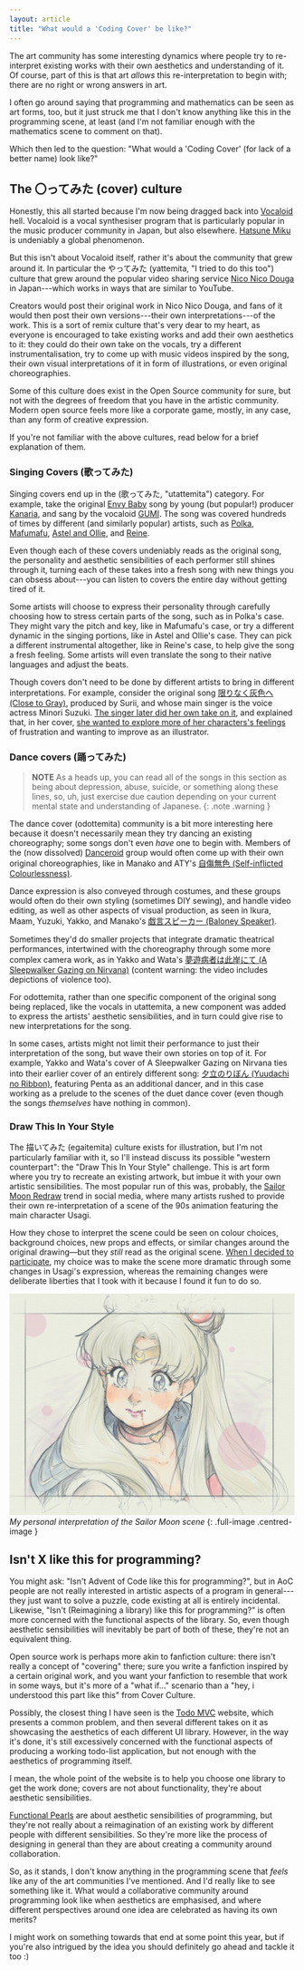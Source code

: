 ```yaml
---
layout: article
title: "What would a 'Coding Cover' be like?"
---
```


The art community has some interesting dynamics where people try
to re-interpret existing works with their own aesthetics and
understanding of it. Of course, part of this is that art *allows*
this re-interpretation to begin with; there are no right or wrong
answers in art.

I often go around saying that programming and mathematics can be
seen as art forms, too, but it just struck me that I don't know
anything like this in the programming scene, at least (and I'm
not familiar enough with the mathematics scene to comment on that).

Which then led to the question: "What would a 'Coding Cover' (for
lack of a better name) look like?"

<!--more-->

## The 〇ってみた (cover) culture

Honestly, this all started because I'm now being dragged back into
[Vocaloid](https://en.wikipedia.org/wiki/Vocaloid) hell. Vocaloid
is a vocal synthesiser program that is particularly popular in
the music producer community in Japan, but also elsewhere.
[Hatsune Miku](https://en.wikipedia.org/wiki/Hatsune_Miku) is
undeniably a global phenomenon.

But this isn't about Vocaloid itself, rather it's about the community
that grew around it. In particular the やってみた (yattemita, "I tried to do this too")
culture that grew around the popular video sharing service
[Nico Nico Douga](https://en.wikipedia.org/wiki/Niconico) in Japan---which
works in ways that are similar to YouTube.

Creators would post their original work in Nico Nico Douga, and 
fans of it would then post their own versions---their own interpretations---of
the work. This is a sort of remix culture that's very dear to my heart,
as everyone is encouraged to take existing works and add their own
aesthetics to it: they could do their own take on the vocals,
try a different instrumentalisation, try to come up with music videos
inspired by the song, their own visual interpretations of it in form
of illustrations, or even original choreographies.

Some of this culture does exist in the Open Source community for sure,
but not with the degrees of freedom that you have in the artistic community.
Modern open source feels more like a corporate game, mostly, in any case,
than any form of creative expression.

If you're not familiar with the above cultures, read below for a brief
explanation of them.

### Singing Covers (歌ってみた)

Singing covers end up in the (歌ってみた, "utattemita") category.
For example, take the original [Envy Baby](https://www.youtube.com/watch?v=dgS6HvEohsw)
song by young (but popular!) producer [Kanaria](https://kanaria.codes/),
and sang by the vocaloid [GUMI](https://en.wikipedia.org/wiki/Megpoid).
The song was covered hundreds of times by different (and similarly popular)
artists, such as [Polka](https://www.youtube.com/watch?v=UpoysjZfWrU),
[Mafumafu](https://www.youtube.com/watch?v=6ZkASNhq2kk),
[Astel and Ollie](https://www.youtube.com/watch?v=0D-tcQjYf28),
and [Reine](https://www.youtube.com/watch?v=4F9jLdTTuT0).

Even though each of these covers undeniably reads as the original song,
the personality and aesthetic sensibilities of each performer still
shines through it, turning each of these takes into a fresh song with
new things you can obsess about---you can listen to covers the entire
day without getting tired of it.

Some artists will choose to express their personality through
carefully choosing how to stress certain parts of the song, such as in
Polka's case. They might vary the pitch
and key, like in Mafumafu's case, or try a different dynamic in the
singing portions, like in Astel and Ollie's case. They can pick a
different instrumental altogether, like in Reine's case, to help
give the song a fresh feeling. Some artists will even translate the
song to their native languages and adjust the beats.

Though covers don't need to be done by different artists to bring in
different interpretations. For example, consider the original song
[限りなく灰色へ (Close to Gray)](https://www.youtube.com/watch?v=qtJ6U4c0_fQ),
produced by Surii, and whose main singer is the voice actress Minori Suzuki.
[The singer later did her own take on it](https://www.youtube.com/watch?v=QQObbCoA9KU),
and explained that, in her cover,
[she wanted to explore more of her characters's feelings](https://www.youtube.com/watch?v=JkAE9Hgxr0E)
of frustration and wanting to improve as an illustrator.

### Dance covers (踊ってみた)

> <strong class="heading">NOTE</strong>
> As a heads up, you can read all of the songs in this section
> as being about depression, abuse, suicide, or something along these lines,
> so, uh, just exercise due caution depending on your current mental state
> and understanding of Japanese.
{: .note .warning }

The dance cover (odottemita) community is a bit more interesting here because
it doesn't necessarily mean they try dancing an existing choreography;
some songs don't even *have* one to begin with. Members of the
(now dissolved) [Danceroid](https://en.wikipedia.org/wiki/Danceroid)
group would often come up with their own original choreographies,
like in Manako and ATY's
[自傷無色 (Self-inflicted Colourlessness)](https://www.youtube.com/watch?v=rLoX8XzP6I8).

Dance expression is also conveyed through costumes,
and these groups would often do their own styling (sometimes DIY sewing),
and handle video editing, as well as other aspects of visual production, as
seen in Ikura, Maam, Yuzuki, Yakko, and Manako's
[戯言スピーカー (Baloney Speaker)](https://www.youtube.com/watch?v=pUDWty9IRJI).

Sometimes they'd do smaller projects that integrate dramatic theatrical
performances, intertwined with the choreography through some more complex
camera work, as in Yakko and Wata's
[夢遊病者は此岸にて (A Sleepwalker Gazing on Nirvana)](https://www.youtube.com/watch?v=LWNKAxrqQe4) (content warning: the video includes depictions of
violence too).

For odottemita, rather than one specific component of the original song
being replaced, like the vocals in utattemita, a new component was added
to express the artists' aesthetic sensibilities, and in turn could give rise
to new interpretations for the song.

In some cases, artists might not limit their performance to just their 
interpretation of the song, but wave their own stories on top of it.
For example, Yakko and Wata's cover of A Sleepwalker
Gazing on Nirvana ties into their earlier cover of an entirely different song:
[夕立のりぼん (Yuudachi no Ribbon)](https://www.youtube.com/watch?v=5q8XTYDYJKo),
featuring Penta as an additional dancer, and in this case working as a prelude
to the scenes of the duet dance cover (even though the songs *themselves* have
nothing in common).

### Draw This In Your Style

The 描いてみた (egaitemita) culture exists for illustration, but I'm not
particularly familiar with it, so I'll instead discuss its possible
"western counterpart": the "Draw This In Your Style" challenge.
This is art form where you try to recreate an existing artwork, but imbue
it with your own artistic sensibilities. The most popular run of this was,
probably, the
[Sailor Moon Redraw](https://twitter.com/search?q=%23sailormoonredraw)
trend in social media, where many artists rushed to provide their own
re-interpretation of a scene of the 90s animation featuring the main
character Usagi.

How they chose to interpret the scene could be seen on colour choices,
background choices, new props and effects, or similar changes around
the original drawing—but they *still* read as the original scene.
[When I decided to participate](https://twitter.com/qteatime/status/1262109485885198336?s=20&t=UsKY7uwaM4wZpWpveJOQpQ),
my choice was to make the scene more dramatic through some changes in
Usagi's expression, whereas the remaining changes were deliberate
liberties that I took with it because I found it fun to do so.

![](/files/2022/04/usagi.jpg)
*My personal interpretation of the Sailor Moon scene*
{: .full-image .centred-image }


## Isn't X like this for programming?

You might ask: "Isn't Advent of Code like this for programming?", but
in AoC people are not really interested in artistic aspects of a program
in general---they just want to solve a puzzle, code existing at all is
entirely incidental. Likewise, "Isn't (Reimagining a library) like this
for programming?" is often more concerned with the functional aspects of
the library. So, even though aesthetic sensibilities will inevitably be part
of both of these, they're not an equivalent thing.

Open source work is perhaps more akin to fanfiction culture: there isn't
really a concept of "covering" there; sure you write a fanfiction inspired
by a certain original work, and you want your fanfiction to resemble that
work in some ways, but it's more of a "what if..." scenario than a
"hey, i understood this part like this" from Cover Culture.

Possibly, the closest thing I have seen is the [Todo MVC](https://todomvc.com/)
website, which presents a common problem, and then several different takes
on it as showcasing the aesthetics of each different UI library. However,
in the way it's done, it's still excessively concerned with the functional
aspects of producing a working todo-list application, but not enough with
the aesthetics of programming itself.

I mean, the whole point of the website is to help you choose one library
to get the work done; covers are not about functionality, they're about
aesthetic sensibilities.

[Functional Pearls](http://www.cs.ox.ac.uk/people/jeremy.gibbons/pearls/)
are about aesthetic sensibilities of programming, but they're not
really about a reimagination of an existing work by different people
with different sensibilities. So they're more like the process of
designing in general than they are about creating a community around
collaboration.

So, as it stands, I don't know anything in the programming scene that
*feels* like any of the art communities I've mentioned. And I'd really
like to see something like it. What would a collaborative community
around programming look like when aesthetics are emphasised, and where
different perspectives around one idea are celebrated as having its
own merits?

I might work on something towards that end at some point this year,
but if you're also intrigued by the idea you should definitely go
ahead and tackle it too :)
